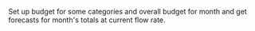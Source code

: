 Set up budget for some categories and overall budget for month and get forecasts for month's totals at current flow rate.
